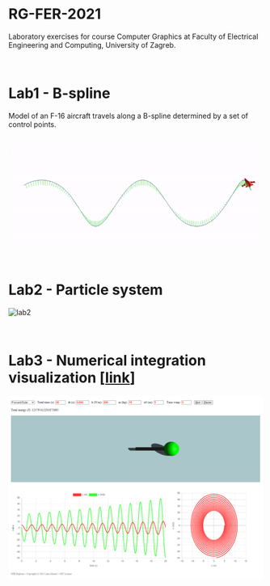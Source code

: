 # RG-FER-2021

Laboratory exercises for course Computer Graphics at Faculty of Electrical Engineering and Computing, University of Zagreb.

<br>

# Lab1 - B-spline

Model of an F-16 aircraft travels along a B-spline determined by a set of control points.

<br>

![lab1](Images/lab1.gif)

<br>

# Lab2 - Particle system

![lab2](Images/lab2.gif)

<br>

# Lab3 - Numerical integration visualization [[link](https://github.com/LMesaric/ODE-Explorer)]

[![lab3](Images/lab3.png)](https://github.com/LMesaric/ODE-Explorer)
